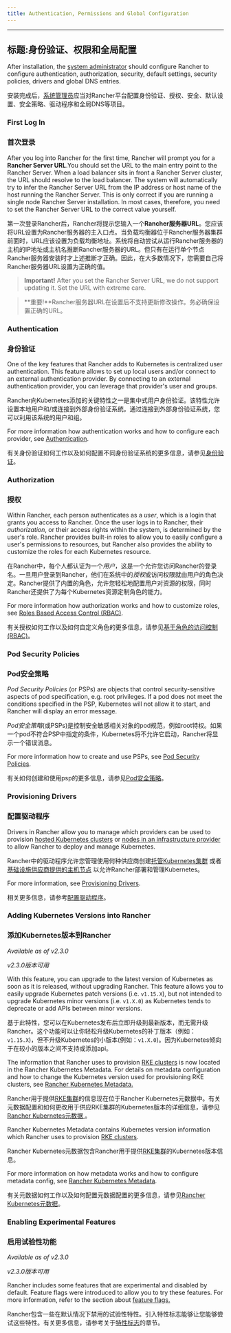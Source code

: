 ```yaml
---
title: Authentication, Permissions and Global Configuration
---
```


---
标题:身份验证、权限和全局配置
---

After installation, the [system administrator](/docs/admin-settings/rbac/global-permissions/) should configure Rancher to configure authentication, authorization, security, default settings, security policies, drivers and global DNS entries.

安装完成后，[系统管理员](/docs/admin-settings/rbac/global-permissions/)应当对Rancher平台配置身份验证、授权、安全、默认设置、安全策略、驱动程序和全局DNS等项目。

### First Log In
### 首次登录

After you log into Rancher for the first time, Rancher will prompt you for a **Rancher Server URL**.You should set the URL to the main entry point to the Rancher Server. When a load balancer sits in front a Rancher Server cluster, the URL should resolve to the load balancer. The system will automatically try to infer the Rancher Server URL from the IP address or host name of the host running the Rancher Server. This is only correct if you are running a single node Rancher Server installation. In most cases, therefore, you need to set the Rancher Server URL to the correct value yourself.

第一次登录Rancher后，Rancher将提示您输入一个**Rancher服务器URL**。您应该将URL设置为Rancher服务器的主入口点。当负载均衡器位于Rancher服务器集群前面时，URL应该设置为负载均衡地址。系统将自动尝试从运行Rancher服务器的主机的IP地址或主机名推断Rancher服务器的URL。但只有在运行单个节点Rancher服务器安装时才上述推断才正确。因此，在大多数情况下，您需要自己将Rancher服务器URL设置为正确的值。

> **Important!** After you set the Rancher Server URL, we do not support updating it. Set the URL with extreme care.

> **重要!**Rancher服务器URL在设置后不支持更新修改操作。务必确保设置正确的URL。

### Authentication
### 身份验证

One of the key features that Rancher adds to Kubernetes is centralized user authentication. This feature allows to set up local users and/or connect to an external authentication provider. By connecting to an external authentication provider, you can leverage that provider's user and groups.

Rancher向Kubernetes添加的关键特性之一是集中式用户身份验证。该特性允许设置本地用户和/或连接到外部身份验证系统。通过连接到外部身份验证系统，您可以利用该系统的用户和组。

For more information how authentication works and how to configure each provider, see [Authentication](/docs/admin-settings/authentication/).

有关身份验证如何工作以及如何配置不同身份验证系统的更多信息，请参见[身份验证](/docs/admin-settings/authentication/)。

### Authorization
### 授权


Within Rancher, each person authenticates as a _user_, which is a login that grants you access to Rancher. Once the user logs in to Rancher, their _authorization_, or their access rights within the system, is determined by the user's role. Rancher provides built-in roles to allow you to easily configure a user's permissions to resources, but Rancher also provides the ability to customize the roles for each Kubernetes resource.

在Rancher中，每个人都认证为一个*用户*，这是一个允许您访问Rancher的登录名。一旦用户登录到Rancher，他们在系统中的*授权*或访问权限就由用户的角色决定。Rancher提供了内置的角色，允许您轻松地配置用户对资源的权限，同时Rancher还提供了为每个Kubernetes资源定制角色的能力。

For more information how authorization works and how to customize roles, see [Roles Based Access Control (RBAC)](/docs/admin-settings/rbac/).

有关授权如何工作以及如何自定义角色的更多信息，请参见[基于角色的访问控制(RBAC)](/docs/admin-settings/rbac/)。

### Pod Security Policies
### Pod安全策略

_Pod Security Policies_ (or PSPs) are objects that control security-sensitive aspects of pod specification, e.g. root privileges. If a pod does not meet the conditions specified in the PSP, Kubernetes will not allow it to start, and Rancher will display an error message.

_Pod安全策略_(或PSPs)是控制安全敏感相关对象的pod规范，例如root特权。如果一个pod不符合PSP中指定的条件，Kubernetes将不允许它启动，Rancher将显示一个错误消息。

For more information how to create and use PSPs, see [Pod Security Policies](/docs/admin-settings/pod-security-policies/).

有关如何创建和使用psp的更多信息，请参见[Pod安全策略](/docs/admin-settings/pod-security-policies/)。

### Provisioning Drivers
### 配置驱动程序

Drivers in Rancher allow you to manage which providers can be used to provision [hosted Kubernetes clusters](/docs/cluster-provisioning/hosted-kubernetes-clusters/) or [nodes in an infrastructure provider](/docs/cluster-provisioning/rke-clusters/node-pools/) to allow Rancher to deploy and manage Kubernetes.

Rancher中的驱动程序允许您管理使用何种供应商创建[托管Kubernetes集群](/docs/cluster-provisioning/hosted-kubernetes-clusters/) 或者 [基础设施供应商提供的主机节点](/docs/cluster-provisioning/rke-clusters/node-pools/) 以允许Rancher部署和管理Kubernetes。


For more information, see [Provisioning Drivers](/docs/admin-settings/drivers/).

相关更多信息，请参考[配置驱动程序](/docs/admin-settings/drivers/)。

### Adding Kubernetes Versions into Rancher

### 添加Kubernetes版本到Rancher


_Available as of v2.3.0_

_v2.3.0版本可用_

With this feature, you can upgrade to the latest version of Kubernetes as soon as it is released, without upgrading Rancher. This feature allows you to easily upgrade Kubernetes patch versions (i.e. `v1.15.X`), but not intended to upgrade Kubernetes minor versions (i.e. `v1.X.0`) as Kubernetes tends to deprecate or add APIs between minor versions.

基于此特性，您可以在Kubernetes发布后立即升级到最新版本，而无需升级Rancher。这个功能可以让你轻松升级Kubernetes的补丁版本（例如：`v1.15.X`)，但不升级Kubernetes的小版本(例如：`v1.X.0`)。因为Kubernetes倾向于在较小的版本之间不支持或添加api。

The information that Rancher uses to provision [RKE clusters](/docs/cluster-provisioning/rke-clusters/) is now located in the Rancher Kubernetes Metadata. For details on metadata configuration and how to change the Kubernetes version used for provisioning RKE clusters, see [Rancher Kubernetes Metadata.](/docs/admin-settings/k8s-metadata/)

Rancher用于提供[RKE集群](/docs/cluster-provisioning/rke-clusters/)的信息现在位于Rancher Kubernetes元数据中。有关元数据配置和如何更改用于供应RKE集群的Kubernetes版本的详细信息，请参见[Rancher Kubernetes元数据 ](/docs/admin-settings/k8s-metadata/)。

Rancher Kubernetes Metadata contains Kubernetes version information which Rancher uses to provision [RKE clusters](/docs/cluster-provisioning/rke-clusters/).

Rancher Kubernetes元数据包含Rancher用于提供[RKE集群](/docs/cluster-provisioning/rke-clusters/)的Kubernetes版本信息。

For more information on how metadata works and how to configure metadata config, see [Rancher Kubernetes Metadata](/docs/admin-settings/k8s-metadata/).

有关元数据如何工作以及如何配置元数据配置的更多信息，请参见[Rancher Kubernetes元数据](/docs/admin-settings/k8s-metadata/)。

### Enabling Experimental Features

### 启用试验性功能

_Available as of v2.3.0_

_v2.3.0版本可用_


Rancher includes some features that are experimental and disabled by default. Feature flags were introduced to allow you to try these features. For more information, refer to the section about [feature flags.](/docs/admin-settings/feature-flags/)

Rancher包含一些在默认情况下禁用的试验性特性。引入特性标志能够让您能够尝试这些特性。有关更多信息，请参考关于[特性标志](/docs/admin-settings/features-flags/)的章节。
